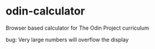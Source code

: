 # odin-calculator
Browser based calculator for The Odin Project curriculum

bug: Very large numbers will overflow the display